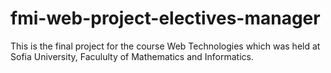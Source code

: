 # fmi-web-project-electives-manager

This is the final project for the course Web Technologies which was held at Sofia University, Facululty of Mathematics and Informatics.
